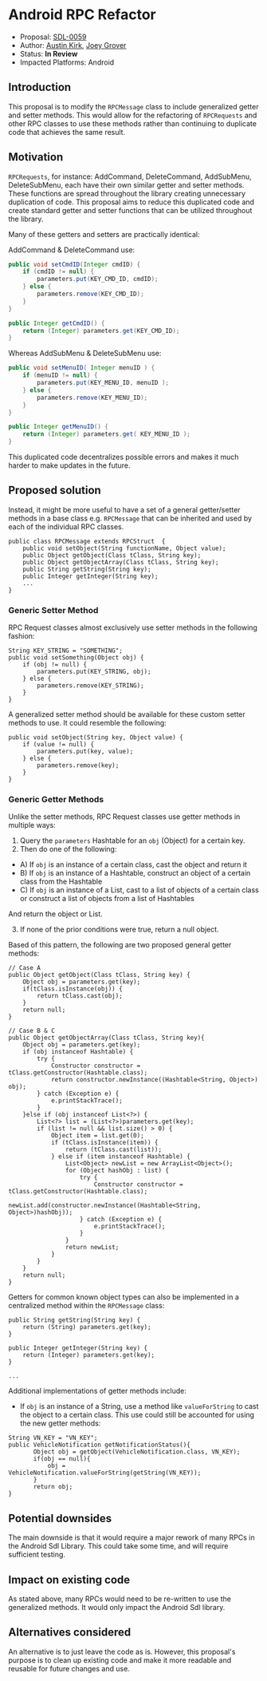 
# Android RPC Refactor

* Proposal: [SDL-0059](0059-android_rpc_refactor.md)
* Author: [Austin Kirk](https://github.com/askirk), [Joey Grover](https://github.com/joeygrover)
* Status: **In Review**
* Impacted Platforms: Android

## Introduction

This proposal is to modify the `RPCMessage` class to include generalized getter and setter methods. This would allow for the refactoring of `RPCRequests` and other RPC classes to use these methods rather than continuing to duplicate code that achieves the same result. 

## Motivation

`RPCRequests`, for instance: AddCommand, DeleteCommand, AddSubMenu, DeleteSubMenu, each have their own similar getter and setter methods. These functions are spread throughout the library creating unnecessary duplication of code. This proposal aims to reduce this duplicated code and create standard getter and setter functions that can be utilized throughout the library.

Many of these getters and setters are practically identical:

AddCommand & DeleteCommand use:

```java
public void setCmdID(Integer cmdID) {
	if (cmdID != null) {
    	parameters.put(KEY_CMD_ID, cmdID);
	} else {
    	parameters.remove(KEY_CMD_ID);
	}
}  

public Integer getCmdID() {
    return (Integer) parameters.get(KEY_CMD_ID);
}  	
```

Whereas AddSubMenu & DeleteSubMenu use: 

```java
public void setMenuID( Integer menuID ) {
    if (menuID != null) {
        parameters.put(KEY_MENU_ID, menuID );
    } else {
        parameters.remove(KEY_MENU_ID);
    }
}

public Integer getMenuID() {
    return (Integer) parameters.get( KEY_MENU_ID );
}
```

This duplicated code decentralizes possible errors and makes it much harder to make updates in the future.

## Proposed solution

Instead, it might be more useful to have a set of a general getter/setter methods in a base class e.g. `RPCMessage` that can be inherited and used by each of the individual RPC classes.

```
public class RPCMessage extends RPCStruct  {
	public void setObject(String functionName, Object value);
	public Object getObject(Class tClass, String key);
	public Object getObjectArray(Class tClass, String key);
	public String getString(String key);
	public Integer getInteger(String key);
	...
}
```

### Generic Setter Method
RPC Request classes almost exclusively use setter methods in the following fashion:

```
String KEY_STRING = "SOMETHING";
public void setSomething(Object obj) {
	if (obj != null) {
    	parameters.put(KEY_STRING, obj);
	} else {
    	parameters.remove(KEY_STRING);
	}
}
```

A generalized setter method should be available for these custom setter methods to use. It could resemble the following:

```
public void setObject(String key, Object value) {
	if (value != null) {
		parameters.put(key, value);
	} else {
		parameters.remove(key);
	}
}
``` 

### Generic Getter Methods
Unlike the setter methods, RPC Request classes use getter methods in multiple ways:

1. Query the `parameters` Hashtable for an `obj` (Object) for a certain key.
2. Then do one of the following:

 * A) If `obj` is an instance of a certain class, cast the object and return it
 * B) If `obj` is an instance of a Hashtable, construct an object of a certain class from the Hashtable
 * C) If `obj` is an instance of a List, cast to a list of objects of a certain class or construct a list of objects from a list of Hashtables

 And return the object or List.

3. If none of the prior conditions were true, return a null object.

Based of this pattern, the following are two proposed general getter methods:

```
// Case A
public Object getObject(Class tClass, String key) {
	Object obj = parameters.get(key);
	if(tClass.isInstance(obj)) {
		return tClass.cast(obj);
	}
	return null;
}

// Case B & C
public Object getObjectArray(Class tClass, String key){
	Object obj = parameters.get(key);
	if (obj instanceof Hashtable) {
		try {
			Constructor constructor = tClass.getConstructor(Hashtable.class);
			return constructor.newInstance((Hashtable<String, Object>) obj);
		} catch (Exception e) {
			e.printStackTrace();
		}
	}else if (obj instanceof List<?>) {
		List<?> list = (List<?>)parameters.get(key);
		if (list != null && list.size() > 0) {
			Object item = list.get(0);
			if (tClass.isInstance(item)) {
				return (tClass.cast(list));
			} else if (item instanceof Hashtable) {
				List<Object> newList = new ArrayList<Object>();
				for (Object hashObj : list) {
					try {
						Constructor constructor = tClass.getConstructor(Hashtable.class);
						newList.add(constructor.newInstance((Hashtable<String, Object>)hashObj));
					} catch (Exception e) {
						e.printStackTrace();
					}
				}
				return newList;
			}
		}
	}
	return null;
}
```

Getters for common known object types can also be implemented in a centralized method within the `RPCMessage` class:

```
public String getString(String key) {
	return (String) parameters.get(key);
}

public Integer getInteger(String key) {
	return (Integer) parameters.get(key);
}

...
```

Additional implementations of getter methods include:

 * If `obj` is an instance of a String, use a method like `valueForString` to cast the object to a certain class. This use could still be accounted for using the new getter methods:

 ```
 String VN_KEY = "VN_KEY";
 public VehicleNotification getNotificationStatus(){
 		Object obj = getObject(VehicleNotification.class, VN_KEY);
 		if(obj == null){
 			obj = VehicleNotification.valueForString(getString(VN_KEY));
 		}
 		return obj;
 }
 ```

## Potential downsides

The main downside is that it would require a major rework of many RPCs in the Android Sdl Library. This could take some time, and will require sufficient testing.

## Impact on existing code

As stated above, many RPCs would need to be re-written to use the generalized methods. It would only impact the Android Sdl library.

## Alternatives considered

An alternative is to just leave the code as is. However, this proposal's purpose is to clean up existing code and make it more readable and reusable for future changes and use. 
